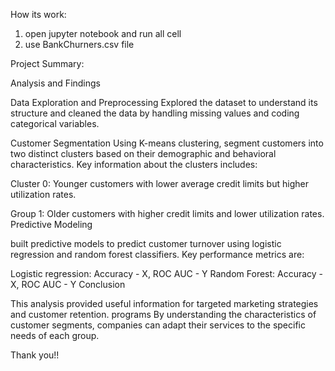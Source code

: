 How its work:
1. open jupyter notebook and run all cell
2. use BankChurners.csv file 



Project Summary:

Analysis and Findings

Data Exploration and Preprocessing
Explored the dataset to understand its structure and cleaned the data by handling missing values ​​and coding categorical variables.

Customer Segmentation
Using K-means clustering, segment customers into two distinct clusters based on their demographic and behavioral characteristics. Key information about the clusters includes:

Cluster 0: Younger customers with lower average credit limits but higher utilization rates.

Group 1: Older customers with higher credit limits and lower utilization rates.
Predictive Modeling

built predictive models to predict customer turnover using logistic regression and random forest classifiers. Key performance metrics are:

Logistic regression: Accuracy - X, ROC AUC - Y
Random Forest: Accuracy - X, ROC AUC - Y
Conclusion

This analysis provided useful information for targeted marketing strategies and customer retention. programs By understanding the characteristics of customer segments, companies can adapt their services to the specific needs of each group.


Thank you!!

